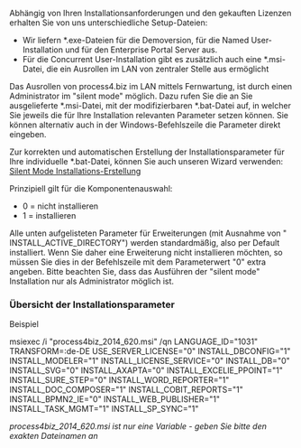 

Abhängig von Ihren Installationsanforderungen und den gekauften Lizenzen
erhalten Sie von uns unterschiedliche Setup-Dateien:

-   Wir liefern \*.exe-Dateien für die Demoversion, für die Named
    User-Installation und für den Enterprise Portal Server aus.
-   Für die Concurrent User-Installation gibt es zusätzlich auch eine
    \*.msi-Datei, die ein Ausrollen im LAN von zentraler Stelle aus
    ermöglicht

Das Ausrollen von process4.biz im LAN mittels Fernwartung, ist durch
einen Administrator im "silent mode" möglich. Dazu rufen Sie die an Sie
ausgelieferte \*.msi-Datei, mit der modifizierbaren \*.bat-Datei auf, in
welcher Sie jeweils die für Ihre Installation relevanten Parameter
setzen können. Sie können alternativ auch in der Windows-Befehlszeile
die Parameter direkt eingeben.

Zur korrekten und automatischen Erstellung der Installationsparameter
für Ihre individuelle \*.bat-Datei, können Sie auch unseren Wizard
verwenden: [Silent Mode
Installations-Erstellung](silent-mode-installation-settings-de)

Prinzipiell gilt für die Komponentenauswahl:

-   0 = nicht installieren
-   1 = installieren

Alle unten aufgelisteten Parameter für Erweiterungen (mit Ausnahme von "
INSTALL\_ACTIVE\_DIRECTORY") werden standardmäßig, also per Default
installiert. Wenn Sie daher eine Erweiterung nicht installieren möchten,
so müssen Sie dies in der Befehlszeile mit dem Parameterwert "0" extra
angeben. Bitte beachten Sie, dass das Ausführen der "silent mode"
Installation nur als Administrator möglich ist.

### Übersicht der Installationsparameter



Beispiel

msiexec /i "process4biz\_2014\_620.msi" /qn LANGUAGE\_ID="1031"
TRANSFORM=:de-DE USE\_SERVER\_LICENSE="0" INSTALL\_DBCONFIG="1"
INSTALL\_MODELER="1" INSTALL\_LICENSE\_SERVICE="0" INSTALL\_DB="0"
INSTALL\_SVG="0" INSTALL\_AXAPTA="0" INSTALL\_EXCELIE\_PPOINT="1"
INSTALL\_SURE\_STEP="0" INSTALL\_WORD\_REPORTER="1"
INSTALL\_DOC\_COMPOSER="1" INSTALL\_COBIT\_REPORTS="1"
INSTALL\_BPMN2\_IE="0" INSTALL\_WEB\_PUBLISHER="1"
INSTALL\_TASK\_MGMT="1" INSTALL\_SP\_SYNC="1"

*process4biz\_2014\_620.msi ist nur eine Variable - geben Sie bitte den
exakten Dateinamen an*
